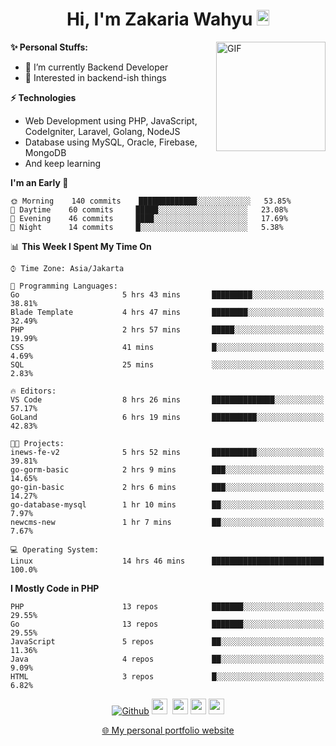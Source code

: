 <h1 align="center">Hi, I'm Zakaria Wahyu <img src="https://github.com/TheDudeThatCode/TheDudeThatCode/blob/master/Assets/Hi.gif" width="20px" height="25px"></h1>

<img align="right" alt="GIF" height="175px" src="https://www.nayakapratama.co.id/wp-content/uploads/2019/07/Website-Maintenance.gif" />

**✨ Personal Stuffs:**
- 🔭 I’m currently Backend Developer
- 🌱 Interested in backend-ish things

**⚡ Technologies**
- Web Development using PHP, JavaScript, CodeIgniter, Laravel, Golang, NodeJS
- Database using MySQL, Oracle, Firebase, MongoDB
- And keep learning

<!--START_SECTION:waka-->
**I'm an Early 🐤** 

```text
🌞 Morning    140 commits    █████████████░░░░░░░░░░░░   53.85% 
🌆 Daytime    60 commits     █████░░░░░░░░░░░░░░░░░░░░   23.08% 
🌃 Evening    46 commits     ████░░░░░░░░░░░░░░░░░░░░░   17.69% 
🌙 Night      14 commits     █░░░░░░░░░░░░░░░░░░░░░░░░   5.38%

```


📊 **This Week I Spent My Time On** 

```text
⌚︎ Time Zone: Asia/Jakarta

💬 Programming Languages: 
Go                       5 hrs 43 mins       █████████░░░░░░░░░░░░░░░░   38.81% 
Blade Template           4 hrs 47 mins       ████████░░░░░░░░░░░░░░░░░   32.49% 
PHP                      2 hrs 57 mins       █████░░░░░░░░░░░░░░░░░░░░   19.99% 
CSS                      41 mins             █░░░░░░░░░░░░░░░░░░░░░░░░   4.69% 
SQL                      25 mins             ░░░░░░░░░░░░░░░░░░░░░░░░░   2.83%

🔥 Editors: 
VS Code                  8 hrs 26 mins       ██████████████░░░░░░░░░░░   57.17% 
GoLand                   6 hrs 19 mins       ██████████░░░░░░░░░░░░░░░   42.83%

🐱‍💻 Projects: 
inews-fe-v2              5 hrs 52 mins       ██████████░░░░░░░░░░░░░░░   39.81% 
go-gorm-basic            2 hrs 9 mins        ███░░░░░░░░░░░░░░░░░░░░░░   14.65% 
go-gin-basic             2 hrs 6 mins        ███░░░░░░░░░░░░░░░░░░░░░░   14.27% 
go-database-mysql        1 hr 10 mins        ██░░░░░░░░░░░░░░░░░░░░░░░   7.97% 
newcms-new               1 hr 7 mins         ██░░░░░░░░░░░░░░░░░░░░░░░   7.67%

💻 Operating System: 
Linux                    14 hrs 46 mins      █████████████████████████   100.0%

```

**I Mostly Code in PHP** 

```text
PHP                      13 repos            ███████░░░░░░░░░░░░░░░░░░   29.55% 
Go                       13 repos            ███████░░░░░░░░░░░░░░░░░░   29.55% 
JavaScript               5 repos             ██░░░░░░░░░░░░░░░░░░░░░░░   11.36% 
Java                     4 repos             ██░░░░░░░░░░░░░░░░░░░░░░░   9.09% 
HTML                     3 repos             █░░░░░░░░░░░░░░░░░░░░░░░░   6.82%

```



<!--END_SECTION:waka-->

<p align="center">
<a href="https://github.com/zakariawahyu" target="_blank"><img alt="Github" src="https://img.shields.io/badge/GitHub-%2312100E.svg?&style=for-the-badge&logo=Github&logoColor=white" /></a>
<a href="https://www.twitter.com/_zakariawahyu"><img src="https://img.shields.io/badge/twitter-%231DA1F2.svg?&style=for-the-badge&logo=twitter&logoColor=white" height=25></a> 
<a href="https://www.linkedin.com/in/zakariawahyu"><img src="https://img.shields.io/badge/linkedin-%230077B5.svg?&style=for-the-badge&logo=linkedin&logoColor=white" height=25></a> 
<a href="https://www.instagram.com/_zakariawahyu"><img src="https://img.shields.io/badge/instagram-%23E4405F.svg?&style=for-the-badge&logo=instagram&logoColor=white" height=25></a>
<a href="https://medium.com/@zakariawahyu"><img src="https://img.shields.io/badge/Medium-12100E?style=for-the-badge&logo=medium&logoColor=white" height=25></a>
</p>
<p align="center"><a href="https://www.zakariawahyu.com" target="_blank">🌐 My personal portfolio website</a></p>
